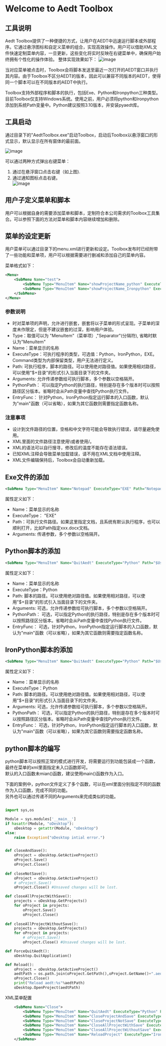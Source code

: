 # Welcome to Aedt Toolbox

## 工具说明
Aedt Toolbox提供了一种便捷的方式，让用户在AEDT中迅速运行脚本或外部程序。它通过悬浮图标和自定义菜单的组合，实现高效操作。用户可以借助XML文件快速定制菜单内容，一旦更新，这些变化将实时反映在右键菜单中，确保用户始终拥有个性化的操作体验。
整体实现效果如下：
![image](https://github.com/user-attachments/assets/9767c774-ad76-4b6e-bdcb-ce9f195334e6)


当对应菜单被点击时，Toolbox会将脚本发送至最近一次打开的AEDT窗口并执行其内容。由于Toolbox不区分AEDT的版本，因此可以兼容不同版本的AEDT，使得同一个脚本可以在不同版本的AEDT中执行。

Toolbox支持外部程序和脚本的执行，包括Exe、Python和Ironpython三种类型。目前Toolbox仅支持Windows系统。使用之前，用户必须将python和Ironpython添加到系统Path变量中。Python建议按照3.10版本，并安装pyaedt库。
## 工具启动
通过目录下的"AedtToolbox.exe"启动Toolbox，启动后Toolbox以悬浮窗口的形式显示，默认显示在所有窗体的最前面。

![image](https://github.com/user-attachments/assets/fe21d601-323f-4c28-8027-23dc516d2423)


可以通过两种方式弹出右键菜单： 
1. 通过在悬浮窗口点击右键（如上图).
2. 通过通知图标点击右键。  
![image](https://github.com/user-attachments/assets/4be911eb-ccf8-45d5-b0ba-33d1cc2db005)


## 用户子定义菜单和脚本
用户可以根据自身的需要添加菜单和脚本，定制符合本公司需求的Toolbox工具集合。可以参照下面的方法对菜单和脚本内容继续增加和删除。

## 菜单的设定更新
用户菜单可以通过目录下的menu.xml进行更新和设定。Toolbox发布时已经附带了一些功能和菜单项，用户可以根据需要进行删减和添加自己的菜单内容。

菜单格式如下：
``` xml
<Menu>
	<SubMenu Name="test">
		<SubMenu Type="MenuItem" Name="showProjectName_python" ExecuteType="Python" Path="$UserLib/Template/showProjectName.py" Arguments ="" PythonPath=""></SubMenu>
		<SubMenu Type="MenuItem" Name="showProjectName_Ironpython" ExecuteType="IronPython" Path="$UserLib/Template/showProjectName.py" Arguments ="" EntryFunc="main" PythonPath=""></SubMenu>
	</SubMenu>
</Menu>
```
### 参数说明
- <SubMenu> </SubMenu> 时对菜单项的声明，允许进行嵌套，嵌套将以子菜单的形式呈现。子菜单的深度未作限定，但是不建议嵌套的过深，影响用户体验。
- Type：取值可以为 "MenuItem"（菜单项）,"Separator"(分隔符), 省略时默认为"MenuItem"
- Name：菜单显示的名称
- ExecuteType：可执行程序的类型，可选值：Python，IronPython，EXE。 Command类型为内部保留类型，用户无法进行定义。
- Path: 可执行程序，脚本的路径。可以使用绝对路径值。如果使用相对路径，可以使用"$+目录"的形式引入当面目录下的文件夹。
- Arguments: 允许传递参数给可执行脚本，多个参数以空格隔开。
- PythonPath： 可以指定Python的执行路径，特别是存在多个版本时可以按照路径区分版本。省略时会从Path变量中查找Python执行文件。
- EntryFunc： 针对Python，IronPython指定运行脚本的入口函数，默认为"main"函数（可以省略），如果为其它函数则需要指定函数名称。

### 注意事项
- 设计到文件路径的位置，空格和中文字符可能会导致执行错误，请尽量避免使用。  
- XML里面的文件路径注意使用\\或者使用/。
- XML的语法可以自行搜寻，修改后的温度不能存在语法错误。
- 已知XML注释会导致菜单加载错误，请不用在XML文档中使用注释。
- XML文件编辑保持后，Toolbox会自动重新加载。

## Exe文件的添加

``` xml
<SubMenu Type="MenuItem" Name="Notepad" ExecuteType="EXE" Path="Notepad.exe" Arguments =""/>
```
属性定义如下：  

- Name：菜单显示的名称
- ExecuteType： "EXE"
- Path：可执行文件路径。如果这里指定文档，且系统有默认执行程序，也可以顺利打开，比如Path指定xxx.docx文档。
- Arguments: 传递参数，多个参数以空格隔开。

## Python脚本的添加

``` xml
<SubMenu Type="MenuItem" Name="QuitAedt" ExecuteType="Python" Path="$UserLib/Desktop/Close.py" EntryFunc="ForceQuitAedt" Arguments ="" PythonPath=""></SubMenu>
```
属性定义如下：  

- Name：菜单显示的名称
- ExecuteType：Python
- Path: 脚本的路径。可以使用绝对路径值。如果使用相对路径，可以使用"$+目录"的形式引入当面目录下的文件夹。
- Arguments: 可选，允许传递参数给可执行脚本，多个参数以空格隔开。
- PythonPath： 可选，可以指定Python的执行路径，特别是存在多个版本时可以按照路径区分版本。省略时会从Path变量中查找Python执行文件。
- EntryFunc： 可选，针对Python，IronPython指定运行脚本的入口函数，默认为"main"函数（可以省略），如果为其它函数则需要指定函数名称。

## IronPython脚本的添加

``` xml
<SubMenu Type="MenuItem" Name="QuitAedt" ExecuteType="Python" Path="$UserLib/Desktop/Close.py" EntryFunc="ForceQuitAedt" Arguments ="" PythonPath=""></SubMenu>
```
属性定义如下：  

- Name：菜单显示的名称
- ExecuteType：Python
- Path: 脚本的路径。可以使用绝对路径值。如果使用相对路径，可以使用"$+目录"的形式引入当面目录下的文件夹。
- Arguments: 可选，允许传递参数给可执行脚本，多个参数以空格隔开。
- PythonPath： 可选，可以指定Python的执行路径，特别是存在多个版本时可以按照路径区分版本。省略时会从Path变量中查找Python执行文件。
- EntryFunc： 可选，针对Python，IronPython指定运行脚本的入口函数，默认为"main"函数（可以省略），如果为其它函数则需要指定函数名称。

## python脚本的编写
python脚本可以按照正常的模式进行开发，将需要运行到功能包装成一个函数，最终在菜单的xml里面指定未入口函数即可。  
默认的入口函数未mian()函数，建议使用main()函数作为入口。

下面的案例中，python文件定义了多个函数，可以在xml里面分别指定不同的函数作为入口函数，完成不同的功能。  
另外也可以通过传递不同的Arguments来完成类似的功能。

```python

import sys,os

Module = sys.modules['__main__']
if hasattr(Module, "oDesktop"):
    oDesktop = getattr(Module, "oDesktop")
else:
    raise Exception("oDesktop intial error.")


def closeAndSave():
    oProject = oDesktop.GetActiveProject()
    oProject.Save()
    oProject.Close() 
    
def closeNotSave():
    oProject = oDesktop.GetActiveProject()
    # oProject.Save()
    oProject.Close() #Unsaved changes will be lost.

def closeAllProjectWithSave():
    projects = oDesktop.GetProjects()
    for oProject in projects:
        oProject.Save()
        oProject.Close()
        
def closeAllProjectWithoutSave():
    projects = oDesktop.GetProjects()
    for oProject in projects:
        # oProject.Save()
        oProject.Close() #Unsaved changes will be lost.

def ForceQuitAedt():
    oDesktop.QuitApplication()

def Reload():
    oProject = oDesktop.GetActiveProject()
    aedtPath = os.path.join(oProject.GetPath(),oProject.GetName()+".aedt")
    oProject.Close()
    print("Reload aedt:%s"%aedtPath)
    oDesktop.OpenProject(aedtPath)

```
XML菜单配置

```xml
	<SubMenu Name="Close">
		<SubMenu Type="MenuItem" Name="QuitAedt" ExecuteType="Python" Path="$UserLib/Desktop/Close.py" EntryFunc="ForceQuitAedt"></SubMenu>
		<SubMenu Type="MenuItem" Name="CloseProjectAndSave" ExecuteType="Python" Path="$UserLib/Desktop/Close.py" EntryFunc="closeAndSave"></SubMenu>
		<SubMenu Type="MenuItem" Name="CloseProjectNotSave" ExecuteType="Python" Path="$UserLib/Desktop/Close.py" EntryFunc="closeNotSave"></SubMenu>
		<SubMenu Type="MenuItem" Name="CloseAllProjectWithSave" ExecuteType="Python" Path="$UserLib/Desktop/Close.py" EntryFunc="closeAllProjectWithSave"></SubMenu>
		<SubMenu Type="MenuItem" Name="CloseAllProjectWithoutSave" ExecuteType="Python" Path="$UserLib/Desktop/Close.py" EntryFunc="closeAllProjectWithoutSave"></SubMenu>
		<SubMenu Type="MenuItem" Name="ReloadProject" ExecuteType="IronPython" Path="$UserLib/Desktop/Close.py" EntryFunc="Reload"></SubMenu>
	</SubMenu>
```
